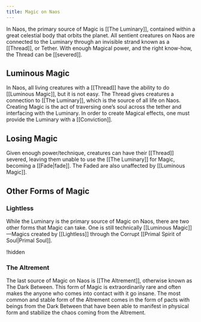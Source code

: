 ```yaml
---
title: Magic on Naos
---
```


In Naos, the primary source of Magic is [[The Luminary]], contained within a great celestial body that orbits the planet. All sentient creatures on Naos are connected to the Luminary through an invisible strand known as a [[Thread]], or Tether. With enough Magical power, and the right know-how, the Thread can be [[severed]].

## Luminous Magic
In Naos, all living creatures with a [[Thread]] have the ability to do [[Luminous Magic]], but it is not easy. The Thread gives creatures a connection to [[The Luminary]], which is the source of all life on Naos. Creating Magic is the act of traversing one’s soul across the tether and interfacing with the Luminary. In order to create Magical effects, one must provide the Luminary with a [[Conviction]].

## Losing Magic
Given enough power/technique, creatures can have their [[Thread]] severed, leaving them unable to use the [[The Luminary]] for Magic, becoming a [[Fade|fade]]. The Faded are also unaffected by [[Luminous Magic]].

## Other Forms of Magic
### Lightless
While the Luminary is the primary source of Magic on Naos, there are two other forms that Magic can take. One is still technically [[Luminous Magic]]—Magics created by [[Lightless]] through the Corrupt [[Primal Spirit of Soul|Primal Soul]].

!hidden

### The Altrement
The last source of Magic on Naos is [[The Altrement]], otherwise known as The Dark Between. This form of Magic is extraordinarily rare and often makes the anyone who comes into contact with it go insane. The most common and stable form of the Altrement comes in the form of pacts with beings from the Dark Between that have been able to manifest in physical form and stabilize the chaos coming from the Altrement.